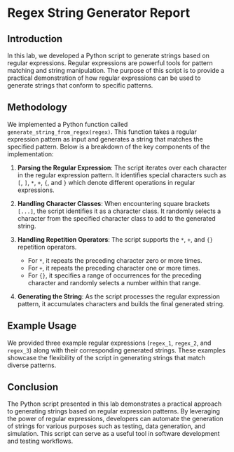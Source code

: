 # Regex String Generator Report

## Introduction
In this lab, we developed a Python script to generate strings based on regular expressions. Regular expressions are powerful tools for pattern matching and string manipulation. The purpose of this script is to provide a practical demonstration of how regular expressions can be used to generate strings that conform to specific patterns.

## Methodology
We implemented a Python function called `generate_string_from_regex(regex)`. This function takes a regular expression pattern as input and generates a string that matches the specified pattern. Below is a breakdown of the key components of the implementation:

1. **Parsing the Regular Expression**: The script iterates over each character in the regular expression pattern. It identifies special characters such as `[`, `]`, `*`, `+`, `{`, and `}` which denote different operations in regular expressions.

2. **Handling Character Classes**: When encountering square brackets `[...]`, the script identifies it as a character class. It randomly selects a character from the specified character class to add to the generated string.

3. **Handling Repetition Operators**: The script supports the `*`, `+`, and `{}` repetition operators. 
   - For `*`, it repeats the preceding character zero or more times.
   - For `+`, it repeats the preceding character one or more times.
   - For `{}`, it specifies a range of occurrences for the preceding character and randomly selects a number within that range.

4. **Generating the String**: As the script processes the regular expression pattern, it accumulates characters and builds the final generated string.

## Example Usage
We provided three example regular expressions (`regex_1`, `regex_2`, and `regex_3`) along with their corresponding generated strings. These examples showcase the flexibility of the script in generating strings that match diverse patterns.

## Conclusion
The Python script presented in this lab demonstrates a practical approach to generating strings based on regular expression patterns. By leveraging the power of regular expressions, developers can automate the generation of strings for various purposes such as testing, data generation, and simulation. This script can serve as a useful tool in software development and testing workflows.
